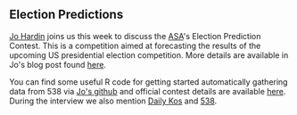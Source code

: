 ## Election Predictions

<a href="http://research.pomona.edu/johardin/">Jo Hardin</a> joins us this week to discuss the <a href="http://www.amstat.org/">ASA</a>'s Election Prediction Contest. This is a competition aimed at forecasting the results of the upcoming US presidential election competition.  More details are available in Jo's blog post found <a href="https://www.r-bloggers.com/presidential-election-predictions-2016-an-asa-competition/">here</a>.

You can find some useful R code for getting started automatically gathering data from 538 via <a href="https://github.com/hardin47/prediction2016/blob/master/predblog.Rmd">Jo's github</a> and official contest details are available <a href="http://thisisstatistics.org/wp-content/uploads/2016/07/2016_ElectionPredictionContest_DetailedRules_2016-0718.pdf">here</a>. During the interview we also mention  <a href="http://www.dailykos.com/">Daily Kos</a> and <a href="http://projects.fivethirtyeight.com/2016-election-forecast/">538</a>.


